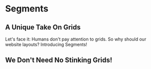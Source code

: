 # Segments #

## A Unique Take On Grids ##

Let's face it: Humans don't pay attention to grids.  So why should our website layouts?  Introducing Segments!

## We Don't Need No Stinking Grids! ##
